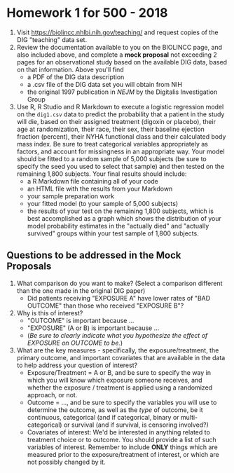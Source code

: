 # Homework 1 for 500 - 2018

1. Visit https://biolincc.nhlbi.nih.gov/teaching/ and request copies of the DIG "teaching" data set.
2. Review the documentation available to you on the BIOLINCC page, and also included above, and complete a **mock proposal** not exceeding 2 pages for an observational study based on the available DIG data, based on that information. Above you'll find 
    - a PDF of the DIG data description 
    - a .csv file of the DIG data set you will obtain from NIH
    - the original 1997 publication in *NEJM*  by the Digitalis Investigation Group
3. Use R, R Studio and R Markdown to execute a logistic regression model on the `dig1.csv` data to predict the probability that a patient in the study will die, based on their assigned treatment (digoxin or placebo), their age at randomization, their race, their sex, their baseline ejection fraction (percent), their NYHA functional class and their calculated body mass index. Be sure to treat categorical variables appropriately as factors, and account for missingness in an appropriate way. Your model should be fitted to a random sample of 5,000 subjects (be sure to specify the seed you used to select that sample) and then tested on the remaining 1,800 subjects. Your final results should include:
    - a R Markdown file containing all of your code
    - an HTML file with the results from your Markdown
    - your sample preparation work
    - your fitted model (to your sample of 5,000 subjects)
    - the results of your test on the remaining 1,800 subjects, which is best accomplished as a graph which shows the distribution of your model probability estimates in the "actually died" and "actually survived" groups within your test sample of 1,800 subjects.

## Questions to be addressed in the Mock Proposals

1. What comparison do you want to make? (Select a comparison different than the one made in the original DIG paper)
    + Did patients receiving "EXPOSURE A" have lower rates of "BAD OUTCOME" than those who received "EXPOSURE B"?
2. Why is this of interest?
    + "OUTCOME" is important because ...
    + "EXPOSURE" (A or B) is important because ...
    + (*Be sure to clearly indicate what you hypothesize the effect of EXPOSURE on OUTCOME to be.*)
3. What are the key measures - specifically, the exposure/treatment, the primary outcome, and important covariates that are available in the data to help address your question of interest?
    + Exposure/Treatment = A or B, and be sure to specify the way in which you will know which exposure someone receives, and whether the exposure / treatment is applied using a randomized approach, or not.
    + Outcome = ..., and be sure to specify the variables you will use to determine the outcome, as well as the *type* of outcome, be it continuous, categorical (and if categorical, binary or multi-categorical) or survival (and if survival, is censoring involved?) 
    + Covariates of interest: We'd be interested in anything related to treatment choice or to outcome. You should provide a list of such variables of interest. Remember to include **ONLY** things which are measured prior to the exposure/treatment of interest, or which are not possibly changed by it.
